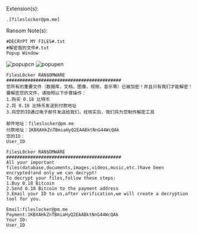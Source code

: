 Extension(s): 
```
.[fileslocker@pm.me]
```
Ransom Note(s): 
```
#DECRYPT MY FILES#.txt
#解密我的文件#.txt
Popup Window
```
![popupcn](https://github.com/user-attachments/assets/e1461e38-ddc4-4b94-a782-4da02f655d2f)
![popupen](https://github.com/user-attachments/assets/ab49948c-f3b1-40f6-8926-7e1336ab8971)
```
FilesL0cker RAN$OMWARE
########################################### 
您所有的重要文件（数据库，文档，图像，视频，音乐等）已被加密！并且只有我们才能解密！
要解密您的文件，请按照以下步骤操作：
1.购买 0.18 比特币
2.将 0.18 比特币发送到付款地址
3.将您的ID通过电子邮件发送给我们，经核实后，我们将为您制作解密工具
 
邮件地址：fileslocker@pm.me
付款地址：1KBXAHkZnTBmiaHyQ2EAABktNnG44WcQAk
您的ID：
User_ID
```
```
FilesL0cker RAN$OMWARE
########################################### 
All your important files(database,documents,images,videos,music,etc.)have been encrypted!and only we can decrypt!
To decrypt your files,follow these steps:
1.Buy 0.18 Bitcoin
2.Send 0.18 Bitcoin to the payment address
3.Email your ID to us,after verification,we will create a decryption tool for you.
 
Email:fileslocker@pm.me
Payment:1KBXAHkZnTBmiaHyQ2EAABktNnG44WcQAk
Your ID:
User_ID
```
